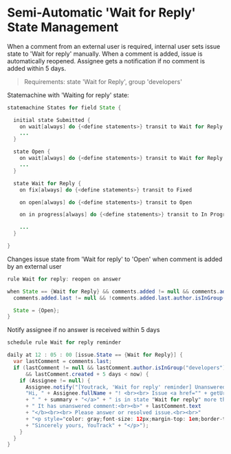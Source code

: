 Semi-Automatic 'Wait for Reply' State Management
====================
When a comment from an external user is required, internal user sets issue state to 'Wait for reply' manually. When a comment is added, issue is automatically reopened. Assignee gets a notification if no comment is added within 5 days.

>Requirements:
>state 'Wait for Reply', 
>group 'developers'

Statemachine with 'Waiting for reply' state:
```java
statemachine States for field State {

  initial state Submitted {
    on wait[always] do {<define statements>} transit to Wait for Reply
    ...
  }

  state Open {
    on wait[always] do {<define statements>} transit to Wait for Reply
    ...
  }

  state Wait for Reply {
    on fix[always] do {<define statements>} transit to Fixed

    on open[always] do {<define statements>} transit to Open

    on in progress[always] do {<define statements>} transit to In Progress

    ...
  }

}
```
Changes issue state from 'Wait for reply' to 'Open' when comment is added by an external user
```java
rule Wait for reply: reopen on answer

when State == {Wait for Reply} && comments.added != null && comments.added.isNotEmpty &&
  comments.added.last != null && !comments.added.last.author.isInGroup("developers") {

  State = {Open};
}
```
Notify assignee if no answer is received within 5 days
```java
schedule rule Wait for reply reminder

daily at 12 : 05 : 00 [issue.State == {Wait for Reply}] {
  var lastComment = comments.last;
  if (lastComment != null && lastComment.author.isInGroup("developers")
      && lastComment.created + 5 days < now) {
    if (Assignee != null) {
      Assignee.notify("[Youtrack, 'Wait for reply' reminder] Unanswered comment within 5 days",
      "Hi, " + Assignee.fullName + "! <br><br> Issue <a href="" + getUrl() + "">" + getId()
      + " " + summary + "</a>" + " is in state "Wait for reply" more than 5 days."
      + " It has unanswered comment:<br><b>" + lastComment.text
      + "</b><br><br> Please answer or resolved issue.<br><br>"
      + "<p style="color: gray;font-size: 12px;margin-top: 1em;border-top: 1px solid #D4D5D6">"
      + "Sincerely yours, YouTrack" + "</p>");
    }
  }
}
```